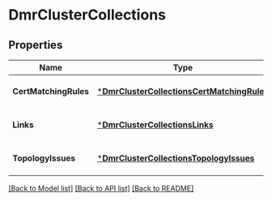 # DmrClusterCollections

## Properties
Name | Type | Description | Notes
------------ | ------------- | ------------- | -------------
**CertMatchingRules** | [***DmrClusterCollectionsCertMatchingRules**](DmrClusterCollectionsCertMatchingRules.md) |  | [optional] [default to null]
**Links** | [***DmrClusterCollectionsLinks**](DmrClusterCollectionsLinks.md) |  | [optional] [default to null]
**TopologyIssues** | [***DmrClusterCollectionsTopologyIssues**](DmrClusterCollectionsTopologyIssues.md) |  | [optional] [default to null]

[[Back to Model list]](../README.md#documentation-for-models) [[Back to API list]](../README.md#documentation-for-api-endpoints) [[Back to README]](../README.md)

